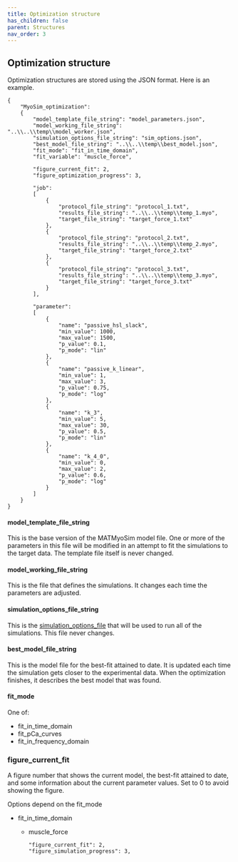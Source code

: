 ```yaml
---
title: Optimization structure
has_children: false
parent: Structures
nav_order: 3
---
```


## Optimization structure

Optimization structures are stored using the JSON format. Here is an example.

````
{
	"MyoSim_optimization":
	{
        "model_template_file_string": "model_parameters.json",
        "model_working_file_string": "..\\..\\temp\\model_worker.json",
        "simulation_options_file_string": "sim_options.json",
        "best_model_file_string": "..\\..\\temp\\best_model.json",
        "fit_mode": "fit_in_time_domain",
        "fit_variable": "muscle_force",

        "figure_current_fit": 2,
        "figure_optimization_progress": 3, 
        
        "job":
        [
            {
                "protocol_file_string": "protocol_1.txt",
                "results_file_string": "..\\..\\temp\\temp_1.myo",
                "target_file_string": "target_force_1.txt"
            },
            {
                "protocol_file_string": "protocol_2.txt",
                "results_file_string": "..\\..\\temp\\temp_2.myo",
                "target_file_string": "target_force_2.txt"
            },
            {
                "protocol_file_string": "protocol_3.txt",
                "results_file_string": "..\\..\\temp\\temp_3.myo",
                "target_file_string": "target_force_3.txt"
            }
        ],

        "parameter":
        [
            {
                "name": "passive_hsl_slack",
                "min_value": 1000,
                "max_value": 1500,
                "p_value": 0.1,
                "p_mode": "lin"
            },
            {
                "name": "passive_k_linear",
                "min_value": 1,
                "max_value": 3,
                "p_value": 0.75,
                "p_mode": "log"
            },
            {
                "name": "k_3",
                "min_value": 5,
                "max_value": 30,
                "p_value": 0.5,
                "p_mode": "lin"
            },
            {
                "name": "k_4_0",
                "min_value": 0,
                "max_value": 2,
                "p_value": 0.6,
                "p_mode": "log"
            }
        ]
    }
}
````
#### model_template_file_string

This is the base version of the MATMyoSim model file. One or more of the parameters in this file will be modified in an attempt to fit the simulations to the target data. The template file itself is never changed.

#### model_working_file_string

This is the file that defines the simulations. It changes each time the parameters are adjusted.

#### simulation_options_file_string

This is the [simulation_options_file](..\simulation_options\simulation_options.html) that will be used to run all of the simulations. This file never changes.

#### best_model_file_string

This is the model file for the best-fit attained to date. It is updated each time the simulation gets closer to the experimental data. When the optimization finishes, it describes the best model that was found.

#### fit_mode

One of:
+ fit_in_time_domain
+ fit_pCa_curves
+ fit_in_frequency_domain


### figure_current_fit

A figure number that shows the current model, the best-fit attained to date, and some information about the current parameter values. Set to 0 to avoid showing the figure.



Options depend on the fit_mode

+ fit_in_time_domain
  + muscle_force

        "figure_current_fit": 2,
        "figure_simulation_progress": 3, 

